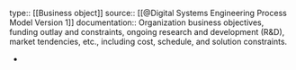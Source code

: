type:: [[Business object]]
source:: [[@Digital Systems Engineering Process Model Version 1]]
documentation:: Organization business objectives, funding outlay and constraints, ongoing research and development (R&D), market tendencies, etc., including cost, schedule, and solution constraints.

-
